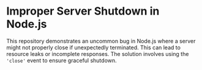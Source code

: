 # Improper Server Shutdown in Node.js

This repository demonstrates an uncommon bug in Node.js where a server might not properly close if unexpectedly terminated. This can lead to resource leaks or incomplete responses. The solution involves using the `'close'` event to ensure graceful shutdown.
